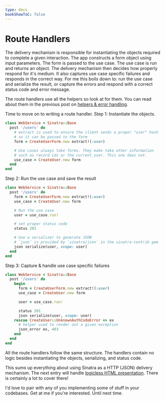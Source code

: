 ```yaml
---
type: docs
bookShowToC: false
---
```


# Route Handlers

The delivery mechanism is responsible for instantiating the objects
required to complete a given interaction. The app constructs a form
object using input parameters. The form is passed to the use case. The
use case is run and returns an object. The delivery mechanism then
decides how properly respond for it's medium. It also captures use case
specific failures and responds in the correct way. For me this boils
down to: run the use case and serialize the result, or capture the
errors and respond with a correct status code and error message.

The route handlers use all the helpers so look at for them. You can
read about them in the previous post on [helpers &
error handling](/2014/delivery-mechanisms/helpers-and-error-handling/).

Time to move on to writing a route handler. Step 1: Instantiate the
objects.

```ruby
class WebService < Sinatra::Base
  post '/users' do
    # extract is used to ensure the client sends a proper "user" hash
    # so it can be passed to the form
    form = CreateUserForm.new extract!(:user)

    # Use cases always take forms. They make take other information
    # such as record ids or the current_user. This one does not.
    use_case = CreateUser.new form
  end
end
```

Step 2: Run the use case and save the result

```ruby
class WebService < Sinatra::Base
  post '/users' do
    form = CreateUserForm.new extract!(:user)
    use_case = CreateUser.new form

    # Run the use case
    user = use_case.run!

    # set proper status code
    status 201

    # Use a serializer to generate JSON
    # `json` is provided by `sinatra/json` in the sinatra-contrib gem
    json serialize(user, scope: user)
  end
end
```

Step 3: Capture & handle use case specific failures

```ruby
class WebService < Sinatra::Base
  post '/users' do
    begin
      form = CreateUserForm.new extract!(:user)
      use_case = CreateUser.new form

      user = use_case.run!

      status 201
      json serialize(user, scope: user)
    rescue CreateUser::UnknownAuthCodeError => ex
      # helper used to render out a given exception
      json_error ex, 403
    end
  end
end
```

All the route handlers follow the same structure. The handlers contain
no logic besides instantiating the objects, serializing, and status
code.

This sums up everything about using Sinatra as a HTTP (JSON) delivery
mechanism. The next entry will handle [logicless HTML
presentation](/2014/delivery-mechanisms/logic-less-views/).
There is certainly a lot to cover there!

I'd love to pair with any of you implementing some of stuff in your
codebases. Get at me if you're interested. Until next time.
